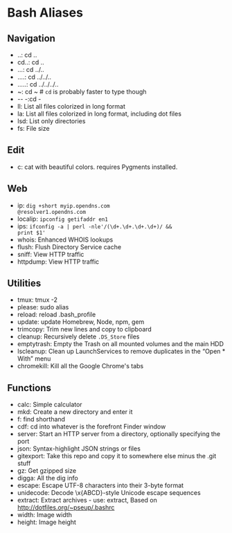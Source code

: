 # Bash Aliases

## Navigation
* ..: cd ..
* cd..: cd ..
* ...: cd ../..
* ....: cd ../../..
* .....: cd ../../../..
* ~: cd ~ # `cd` is probably faster to type though
* -- -:cd -
* ll: List all files colorized in long format
* la: List all files colorized in long format, including dot files
* lsd: List only directories
* fs: File size

## Edit
* c: cat with beautiful colors. requires Pygments installed.

## Web
* ip: <code>dig +short myip.opendns.com @resolver1.opendns.com</code>
* localip: <code>ipconfig getifaddr en1</code>
* ips: <code>ifconfig -a | perl -nle'/(\d+\.\d+\.\d+\.\d+)/ && print $1'</code>
* whois: Enhanced WHOIS lookups
* flush: Flush Directory Service cache
* sniff: View HTTP traffic
* httpdump: View HTTP traffic

## Utilities
* tmux: tmux -2
* please: sudo alias
* reload: reload .bash_profile
* update: update Homebrew, Node, npm, gem
* trimcopy: Trim new lines and copy to clipboard
* cleanup: Recursively delete `.DS_Store` files
* emptytrash: Empty the Trash on all mounted volumes and the main HDD
* lscleanup: Clean up LaunchServices to remove duplicates in the “Open * With” menu
* chromekill: Kill all the Google Chrome's tabs

## Functions
* calc: Simple calculator
* mkd: Create a new directory and enter it
* f: find shorthand
* cdf: cd into whatever is the forefront Finder window
* server: Start an HTTP server from a directory, optionally specifying the port
* json: Syntax-highlight JSON strings or files
* gitexport: Take this repo and copy it to somewhere else minus the .git stuff
* gz: Get gzipped size
* digga: All the dig info
* escape: Escape UTF-8 characters into their 3-byte format
* unidecode: Decode \x{ABCD}-style Unicode escape sequences
* extract: Extract archives - use: extract, Based on http://dotfiles.org/~pseup/.bashrc
* width: Image width
* height: Image height
